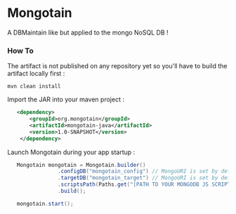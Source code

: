 # Mongotain

A DBMaintain like but applied to the mongo NoSQL DB !

### How To

The artifact is not published on any repository yet so you'll have to build the artifact locally first :
```
mvn clean install
```

Import the JAR into your maven project :
 ```xml
    <dependency>
        <groupId>org.mongotain</groupId>
        <artifactId>mongotain-java</artifactId>
        <version>1.0-SNAPSHOT</version>
     </dependency>
 ```

Launch Mongotain during your app startup :
 ```java
    Mongotain mongotain = Mongotain.builder()
                 .configDB("mongotain_config") // MongoURI is set by default : mongodb://localhost:27017
                 .targetDB("mongotain_target") // MongoURI is set by default : mongodb://localhost:27017
                 .scriptsPath(Paths.get("[PATH TO YOUR MONGODB JS SCRIPTS]"))
                 .build();

    mongotain.start();
 ```
